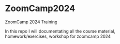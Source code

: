 # ZoomCamp2024
ZoomCamp 2024 Training

In this repo I will documentating all the course material, homework/exercises, workshop for zoomcamp 2024